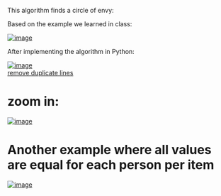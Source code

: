 
This algorithm finds a circle of envy:

Based on the example we learned in class:

<a href="https://ibb.co/NYCTgDG"><img src="https://i.ibb.co/4Nt1wv0/image.png" alt="image" border="0"></a>

After implementing the algorithm in Python:


<a href="https://ibb.co/34t6bFd"><img src="https://i.ibb.co/S5qYgmy/image.png" alt="image" border="0"></a><br /><a target='_blank' href='https://dedupelist.com/'>remove duplicate lines</a><br />
 # zoom in: 
 
 <a href="https://ibb.co/ws4vmzv"><img src="https://i.ibb.co/8c9hZ7h/image.png" alt="image" border="0"></a>
 
 
 # Another example where all values are equal for each person per item
<a href="https://ibb.co/mDZfh1k"><img src="https://i.ibb.co/98KQyz6/image.png" alt="image" border="0"></a>
